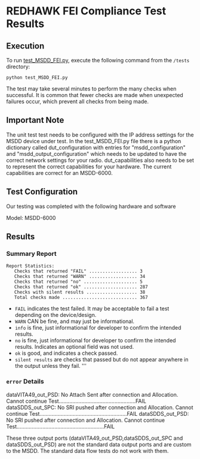 # REDHAWK FEI Compliance Test Results

## Execution

To run [test\_MSDD\_FEI.py](test_MSDD_FEI.py), execute the following command from the `/tests` directory:

```
python test_MSDD_FEI.py
```

The test may take several minutes to perform the many checks when successful. It is common that fewer checks are made when unexpected failures occur, which prevent all checks from being made.

## Important Note

The unit test test needs to be configured with the IP address settings for the MSDD device under test. In the test\_MSDD\_FEI.py file there is a python dictionary called dut\_configuration with entries for "msdd_configuration" and "msdd_output_configuration" which needs to be updated to have the correct network settings for your radio. dut_capabilities also needs to be set to represent the correct capabilities for your hardware. The current capabilities are correct for an MSDD-6000.

## Test Configuration
Our testing was completed with the following hardware and software

Model: MSDD-6000
 

## Results

### Summary Report

```
Report Statistics:
   Checks that returned "FAIL" .................. 3
   Checks that returned "WARN" .................. 34
   Checks that returned "no" .................... 5
   Checks that returned "ok" .................... 287
   Checks with silent results ................... 38
   Total checks made ............................ 367

```

* `FAIL` indicates the test failed. It may be acceptable to fail a test depending on the device/design. 
* `WARN` CAN be fine, and may just be informational. 
* `info` is fine, just informational for developer to confirm the intended results.
* `no` is fine, just informational for developer to confirm the intended results. Indicates an optional field was not used.
* `ok` is good, and indicates a check passed.
* `silent results` are checks that passed but do not appear anywhere in the output unless they fail.
'''

### `error` Details
dataVITA49_out_PSD: No Attach Sent after connection and Allocation.
     Cannot continue Test...................................................FAIL
dataSDDS_out_SPC: No SRI pushed after connection and Allocation. Cannot
     continue Test..........................................................FAIL
dataSDDS_out_PSD: No SRI pushed after connection and Allocation. Cannot
     continue Test..........................................................FAIL

These three output ports (dataVITA49_out_PSD,dataSDDS_out_SPC and dataSDDS_out_PSD) are not the standard data output ports and are custom to the MSDD. The standard data flow tests do not work with them. 


